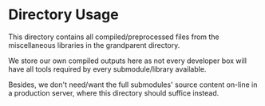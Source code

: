 Directory Usage
===============

This directory contains all compiled/preprocessed files from the miscellaneous libraries in the grandparent directory.

We store our own compiled outputs here as not every developer box will have all tools required by every submodule/library available.

Besides, we don't need/want the full submodules' source content on-line in a production server, where this directory should suffice instead.

